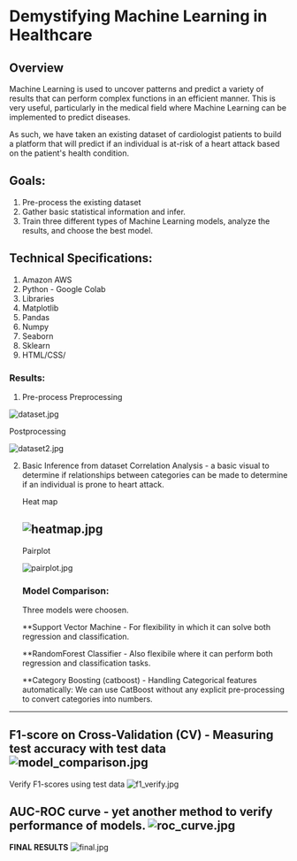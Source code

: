 # Demystifying Machine Learning in Healthcare

## Overview

Machine Learning is used to uncover patterns and predict a variety of results that can perform complex functions in an efficient manner. This is very useful, particularly in the medical field where Machine Learning can be implemented to predict diseases.

As such, we have taken an existing dataset of cardiologist patients to build a platform that will predict if an individual is at-risk of a heart attack based on the patient's health condition.

## Goals:
1. Pre-process the existing dataset
2. Gather basic statistical information and infer.
3. Train three different types of Machine Learning models, analyze the results, and choose the best model.

## Technical Specifications:
1. Amazon AWS
2. Python - Google Colab
3. Libraries
  1. Matplotlib
  2. Pandas
  3. Numpy
  4. Seaborn
  5. Sklearn
 4. HTML/CSS/


### Results:

1. Pre-process
  Preprocessing
  
  ![dataset.jpg](https://github.com/ghhyc/Project-4/blob/main/images/dataset.JPG)

  Postprocessing 
  
  ![dataset2.jpg](https://github.com/ghhyc/Project-4/blob/main/images/dataset2.JPG)

2. Basic Inference from dataset
   Correlation Analysis - a basic visual to determine if relationships between categories can be made to determine if an individual is prone to heart attack.

    Heat map
  
    ![heatmap.jpg](https://github.com/ghhyc/Project-4/blob/main/images/heatmpap.JPG)
    ---
    Pairplot
  
    ![pairplot.jpg](https://github.com/ghhyc/Project-4/blob/main/images/pairplot.JPG)

    ### Model Comparison:

    Three models were choosen.
    
    **Support Vector Machine - For flexibility in which it can solve both regression and classification.
    
    **RandomForest Classifier - Also flexibile where it can perform both regression and classification tasks.
    
    **Category Boosting (catboost) - Handling Categorical features automatically: We can use CatBoost without any explicit pre-processing to convert categories into numbers.


---
F1-score on Cross-Validation (CV) - Measuring test accuracy with test data
![model_comparison.jpg](https://github.com/ghhyc/Project-4/blob/main/images/model_comparision.JPG)
---
Verify F1-scores using test data
![f1_verify.jpg](https://github.com/ghhyc/Project-4/blob/main/images/f1_verify.JPG)

AUC-ROC curve - yet another method to verify performance of models.
![roc_curve.jpg](https://github.com/ghhyc/Project-4/blob/main/images/roc_curve.JPG)
---

**FINAL RESULTS**
![final.jpg](https://github.com/ghhyc/Project-4/blob/main/images/final.JPG)



